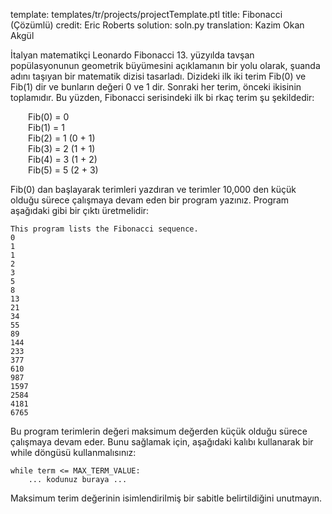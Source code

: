 template: templates/tr/projects/projectTemplate.ptl
title: Fibonacci (Çözümlü)
credit: Eric Roberts
solution: soln.py
translation: Kazim Okan Akgül

İtalyan matematikçi Leonardo Fibonacci 13. yüzyılda tavşan popülasyonunun geometrik büyümesini açıklamanın bir yolu olarak, şuanda adını taşıyan bir matematik dizisi tasarladı. Dizideki ilk iki terim Fib(0) ve Fib(1) dir ve bunların değeri 0 ve 1 dir. Sonraki her terim, önceki ikisinin toplamıdır. Bu yüzden, Fibonacci serisindeki ilk bi rkaç terim şu şekildedir:

<p style="padding-left:2em">
	Fib(0)	=	0
	<br/>Fib(1)	=	1
	<br/>Fib(2)	=	1	(0 + 1)
	<br/>Fib(3)	=	2	(1 + 1)
	<br/>Fib(4)	=	3	(1 + 2)
	<br/>Fib(5)	=	5	(2 + 3)
</p>

Fib(0) dan başlayarak terimleri yazdıran ve terimler 10,000 den küçük olduğu sürece çalışmaya devam eden bir program yazınız. Program aşağıdaki gibi bir çıktı üretmelidir:

```
This program lists the Fibonacci sequence.
0
1
1
2
3
5
8
13
21
34
55
89
144
233
377
610
987
1597
2584
4181
6765
```

Bu program terimlerin değeri maksimum değerden küçük olduğu sürece çalışmaya devam eder. Bunu sağlamak için, aşağıdaki kalıbı kullanarak bir while döngüsü kullanmalısınız:

```
while term <= MAX_TERM_VALUE:
    ... kodunuz buraya ...
```

Maksimum terim değerinin isimlendirilmiş bir sabitle belirtildiğini unutmayın.
